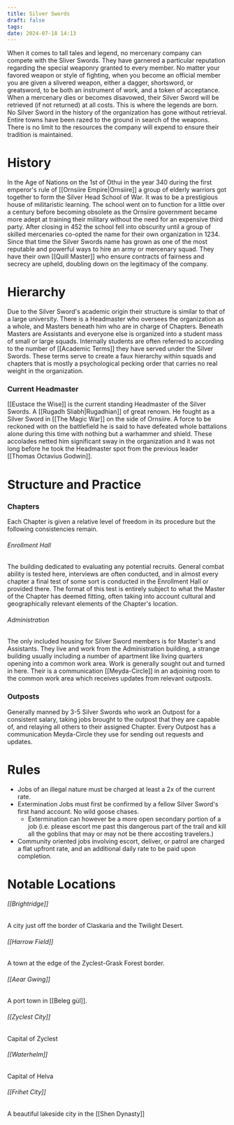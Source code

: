 ```yaml
---
title: Silver Swords
draft: false
tags: 
date: 2024-07-18 14:13
---
```

When it comes to tall tales and legend, no mercenary company can compete with the Sliver Swords. They have garnered a particular reputation regarding the special weaponry granted to every member. No matter your favored weapon or style of fighting, when you become an official member you are given a slivered weapon, either a dagger, shortsword, or greatsword, to be both an instrument of work, and a token of acceptance. When a mercenary dies or becomes disavowed, their Silver Sword will be retrieved (if not returned) at all costs. This is where the legends are born. No Silver Sword in the history of the organization has gone without retrieval. Entire towns have been razed to the ground in search of the weapons. There is no limit to the resources the company will expend to ensure their tradition is maintained.
# History
In the Age of Nations on the 1st of Othui in the year 340 during the first emperor's rule of [[Ornsiire Empire|Ornsiire]] a group of elderly warriors got together to form the Silver Head School of War. It was to be a prestigious house of militaristic learning. The school went on to function for a little over a century before becoming obsolete as the Ornsiire government became more adept at training their military without the need for an expensive third party. After closing in 452 the school fell into obscurity until a group of skilled mercenaries co-opted the name for their own organization in 1234. Since that time the Silver Swords name has grown as one of the most reputable and powerful ways to hire an army or mercenary squad. They have their own [[Quill Master]] who ensure contracts of fairness and secrecy are upheld, doubling down on the legitimacy of the company.
# Hierarchy
Due to the Silver Sword's academic origin their structure is similar to that of a large university. There is a Headmaster who oversees the organization as a whole, and Masters beneath him who are in charge of Chapters. Beneath Masters are Assistants and everyone else is organized into a student mass of small or large squads. Internally students are often referred to according to the number of [[Academic Terms]] they have served under the Silver Swords. These terms serve to create a faux hierarchy within squads and chapters that is mostly a psychological pecking order that carries no real weight in the organization.
### Current Headmaster
[[Eustace the Wise]] is the current standing Headmaster of the Silver Swords. A [[Rugadh Sliabh|Rugadhian]] of great renown. He fought as a Silver Sword in [[The Magic War]] on the side of Ornsiire. A force to be reckoned with on the battlefield he is said to have defeated whole battalions alone during this time with nothing but a warhammer and shield. These accolades netted him significant sway in the organization and it was not long before he took the Headmaster spot from the previous leader [[Thomas Octavius Godwin]].
# Structure and Practice
### Chapters
Each Chapter is given a relative level of freedom in its procedure but the following consistencies remain.
###### Enrollment Hall
The building dedicated to evaluating any potential recruits. General combat ability is tested here, interviews are often conducted, and in almost every chapter a final test of some sort is conducted in the Enrollment Hall or provided there. The format of this test is entirely subject to what the Master of the Chapter has deemed fitting, often taking into account cultural and geographically relevant elements of the Chapter's location. 
###### Administration
The only included housing for Silver Sword members is for Master's and Assistants. They live and work from the Administration building, a strange building usually including a number of apartment like living quarters opening into a common work area. Work is generally sought out and turned in here. Their is a communication [[Meyda-Circle]] in an adjoining room to the common work area which receives updates from relevant outposts.
### Outposts
Generally manned by 3-5 Silver Swords who work an Outpost for a consistent salary, taking jobs brought to the outpost that they are capable of, and relaying all others to their assigned Chapter. Every Outpost has a communication Meyda-Circle they use for sending out requests and updates.
# Rules
- Jobs of an illegal nature must be charged at least a 2x of the current rate.
- Extermination Jobs must first be confirmed by a fellow Silver Sword's first hand account. No wild goose chases.
	- Extermination can however be a more open secondary portion of a job (i.e. please escort me past this dangerous part of the trail and kill all the goblins that may or may not be there accosting travelers.)
- Community oriented jobs involving escort, deliver, or patrol are charged a flat upfront rate, and an additional daily rate to be paid upon completion.
# Notable Locations
###### [[Brightridge]]
A city just off the border of Claskaria and the Twilight Desert.
###### [[Harrow Field]]
A town at the edge of the Zyclest-Grask Forest border.
###### [[Aear Gwing]]
A port town in [[Beleg gúl]].
###### [[Zyclest City]]
Capital of Zyclest
###### [[Waterhelm]]
Capital of Helva
###### [[Frihet City]]
A beautiful lakeside city in the [[Shen Dynasty]]